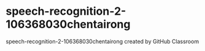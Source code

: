 # speech-recognition-2-106368030chentairong
speech-recognition-2-106368030chentairong created by GitHub Classroom
